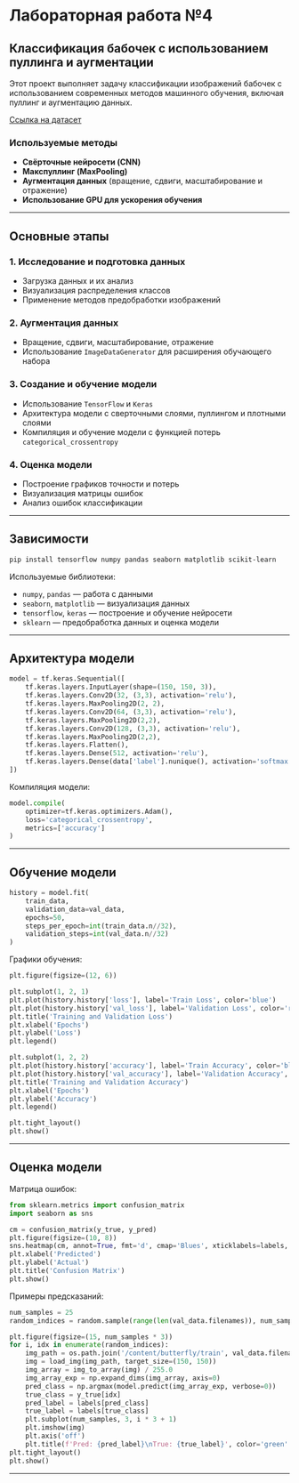 # Лабораторная работа №4

## Классификация бабочек с использованием пуллинга и аугментации

Этот проект выполняет задачу классификации изображений бабочек с использованием современных методов машинного обучения, включая пуллинг и аугментацию данных.

[Ссылка на датасет](https://www.kaggle.com/datasets/phucthaiv02/butterfly-image-classification/data)

### Используемые методы
- **Свёрточные нейросети (CNN)**
- **Макспуллинг (MaxPooling)**
- **Аугментация данных** (вращение, сдвиги, масштабирование и отражение)
- **Использование GPU для ускорения обучения**

---

## Основные этапы

### 1. Исследование и подготовка данных
- Загрузка данных и их анализ
- Визуализация распределения классов
- Применение методов предобработки изображений

### 2. Аугментация данных
- Вращение, сдвиги, масштабирование, отражение
- Использование `ImageDataGenerator` для расширения обучающего набора

### 3. Создание и обучение модели
- Использование `TensorFlow` и `Keras`
- Архитектура модели с сверточными слоями, пуллингом и плотными слоями
- Компиляция и обучение модели с функцией потерь `categorical_crossentropy`

### 4. Оценка модели
- Построение графиков точности и потерь
- Визуализация матрицы ошибок
- Анализ ошибок классификации

---

## Зависимости

```bash
pip install tensorflow numpy pandas seaborn matplotlib scikit-learn
```

Используемые библиотеки:
- `numpy`, `pandas` — работа с данными
- `seaborn`, `matplotlib` — визуализация данных
- `tensorflow`, `keras` — построение и обучение нейросети
- `sklearn` — предобработка данных и оценка модели

---

## Архитектура модели

```python
model = tf.keras.Sequential([
    tf.keras.layers.InputLayer(shape=(150, 150, 3)),
    tf.keras.layers.Conv2D(32, (3,3), activation='relu'),
    tf.keras.layers.MaxPooling2D(2, 2),
    tf.keras.layers.Conv2D(64, (3,3), activation='relu'),
    tf.keras.layers.MaxPooling2D(2,2),
    tf.keras.layers.Conv2D(128, (3,3), activation='relu'),
    tf.keras.layers.MaxPooling2D(2,2),
    tf.keras.layers.Flatten(),
    tf.keras.layers.Dense(512, activation='relu'),
    tf.keras.layers.Dense(data['label'].nunique(), activation='softmax')
])
```

Компиляция модели:

```python
model.compile(
    optimizer=tf.keras.optimizers.Adam(),
    loss='categorical_crossentropy',
    metrics=['accuracy']
)
```

---

## Обучение модели

```python
history = model.fit(
    train_data,
    validation_data=val_data,
    epochs=50,
    steps_per_epoch=int(train_data.n//32),
    validation_steps=int(val_data.n//32)
)
```

Графики обучения:

```python
plt.figure(figsize=(12, 6))

plt.subplot(1, 2, 1)
plt.plot(history.history['loss'], label='Train Loss', color='blue')
plt.plot(history.history['val_loss'], label='Validation Loss', color='red')
plt.title('Training and Validation Loss')
plt.xlabel('Epochs')
plt.ylabel('Loss')
plt.legend()

plt.subplot(1, 2, 2)
plt.plot(history.history['accuracy'], label='Train Accuracy', color='blue')
plt.plot(history.history['val_accuracy'], label='Validation Accuracy', color='red')
plt.title('Training and Validation Accuracy')
plt.xlabel('Epochs')
plt.ylabel('Accuracy')
plt.legend()

plt.tight_layout()
plt.show()
```

---

## Оценка модели

Матрица ошибок:

```python
from sklearn.metrics import confusion_matrix
import seaborn as sns

cm = confusion_matrix(y_true, y_pred)
plt.figure(figsize=(10, 8))
sns.heatmap(cm, annot=True, fmt='d', cmap='Blues', xticklabels=labels, yticklabels=labels)
plt.xlabel('Predicted')
plt.ylabel('Actual')
plt.title('Confusion Matrix')
plt.show()
```

Примеры предсказаний:

```python
num_samples = 25
random_indices = random.sample(range(len(val_data.filenames)), num_samples)

plt.figure(figsize=(15, num_samples * 3))
for i, idx in enumerate(random_indices):
    img_path = os.path.join('/content/butterfly/train', val_data.filenames[idx])
    img = load_img(img_path, target_size=(150, 150))
    img_array = img_to_array(img) / 255.0
    img_array_exp = np.expand_dims(img_array, axis=0)
    pred_class = np.argmax(model.predict(img_array_exp, verbose=0))
    true_class = y_true[idx]
    pred_label = labels[pred_class]
    true_label = labels[true_class]
    plt.subplot(num_samples, 3, i * 3 + 1)
    plt.imshow(img)
    plt.axis('off')
    plt.title(f'Pred: {pred_label}\nTrue: {true_label}', color='green' if pred_class == true_class else 'red')
plt.tight_layout()
plt.show()
```

---

